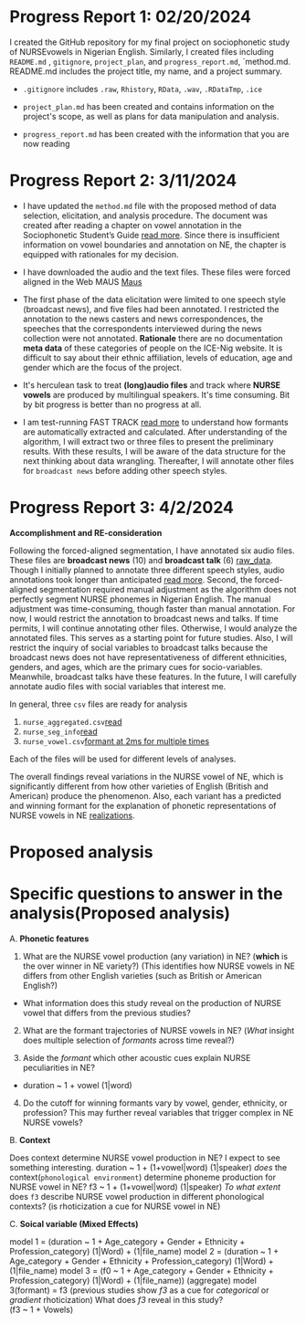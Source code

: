 

# Progress Report 1: 02/20/2024

I created the GitHub repository for my final project on sociophonetic study of NURSEvowels in Nigerian English. Similarly, I created files including `README.md` , `gitignore`, `project_plan`, and `progress_report.md`, `method.md.
README.md includes the project title, my name, and a project summary.
 
 - `.gitignore` includes `.raw`, `Rhistory`, `RData`, `.wav`, `.RDataTmp`, `.ice`

 - `project_plan.md` has been created and contains information on the project's scope, as well as plans     for data manipulation and analysis.
 
  - `progress_report.md` has been created with the information that you are now reading


# Progress Report 2: 3/11/2024

-	I have updated the `method.md` file with the proposed method of data selection, elicitation, and analysis procedure. The document was created after reading a chapter on vowel annotation in the Sociophonetic Student’s Guide [read more](https://www.routledge.com/Sociophonetics-A-Students-Guide/Paolo-Yaeger-Dror/p/book/9780415498791). Since there is insufficient information on vowel boundaries and annotation on NE, the chapter is equipped with rationales for my decision. 


-	I have downloaded the audio and the text files. These files were forced aligned in the Web MAUS [Maus](https://clarin.phonetik.uni-muenchen.de/BASWebServices/interface/WebMAUSBasic) 


-	The first phase of the data elicitation were limited to one speech style (broadcast news), and five     files had been annotated. I restricted the annotation to the news casters and news correspondences, the speeches that the correspondents interviewed during the news collection were not annotated. **Rationale** there are no documentation **meta data** of these categories of people on the ICE-Nig website. It is difficult to say about their ethnic affiliation, levels of education, age and gender which are the focus of the project.   


- It's herculean task to treat **(long)audio files** and track where **NURSE vowels** are produced by multilingual speakers. It's time consuming. Bit by bit progress is better than no progress at all.


-	I am test-running FAST TRACK [read more](https://www.degruyter.com/document/doi/10.1515/lingvan-2020-0051/html) to understand how formants are automatically extracted and calculated. After understanding of the algorithm, I will extract two or three files to present the preliminary results. With these results, I will be aware of the data structure for the next thinking about data wrangling. Thereafter, I will annotate other files for `broadcast news` before adding other speech styles.



# Progress Report 3: 4/2/2024

**Accomplishment and RE-consideration**

Following the forced-aligned segmentation, I have annotated six audio files. These files are **broadcast news** (10) and **broadcast talk** (6) [raw_data](https://github.com/ClassOrg-Data-Sci-2024/Sociophonetic-study-of-NURSE-vowels-in-NE/tree/main/raw_Data). Though I initially planned to annotate three different speech styles, audio annotations took longer than anticipated [read more](https://github.com/ClassOrg-Data-Sci-2024/Sociophonetic-study-of-NURSE-vowels-in-NE/blob/main/Method.md). Second, the forced-aligned segmentation required manual adjustment as the algorithm does not perfectly segment NURSE phonemes in Nigerian English. The manual adjustment was time-consuming, though faster than manual annotation. For now, I would restrict the annotation to broadcast news and talks. If time permits, I will continue annotating other files. Otherwise, I would analyze the annotated files. This serves as a starting point for future studies. Also, I will restrict the inquiry of social variables to broadcast talks because the broadcast news does not have representativeness of different ethnicities, genders, and ages, which are the primary cues for socio-variables. Meanwhile, broadcast talks have these features. In the future, I will carefully annotate audio files with social variables that interest me.

In general, three `csv` files are ready for analysis
1. `nurse_aggregated.csv`[read](https://github.com/ClassOrg-Data-Sci-2024/Sociophonetic-study-of-NURSE-vowels-in-NE/blob/main/nurse_raw_aggregated.csv)
2. `nurse_seg_info`[read](https://github.com/ClassOrg-Data-Sci-2024/Sociophonetic-study-of-NURSE-vowels-in-NE/blob/main/nurse_segment_info.csv)
3. `nurse_vowel.csv`[formant at 2ms for multiple times](https://github.com/ClassOrg-Data-Sci-2024/Sociophonetic-study-of-NURSE-vowels-in-NE/blob/main/nurse_vowel.csv)

Each of the files will be used for different levels of analyses.

The overall findings reveal variations in the NURSE vowel of NE, which is significantly different from how other varieties of English (British and American) produce the phenomenon. Also, each variant has a predicted and winning formant for the explanation of phonetic representations of NURSE vowels in NE [realizations](https://github.com/ClassOrg-Data-Sci-2024/Sociophonetic-study-of-NURSE-vowels-in-NE/tree/main/file_images).


# Proposed analysis

# Specific questions to answer in the analysis(Proposed analysis)

A. **Phonetic features**

1. What are the NURSE vowel production (any variation) in NE? (**which** is the over winner in NE variety?) (This identifies how NURSE vowels in NE differs from other English varieties (such as British or American English?)
- What information does this study reveal on the production of NURSE vowel that differs from the previous studies?

2. What are the formant trajectories of NURSE vowels in NE? (*What* insight does multiple selection of *formants* across time reveal?)
 
3. Aside the *formant* which other acoustic cues explain NURSE peculiarities in NE?
  - duration ~ 1 + vowel (1|word) 

4. Do the cutoff for winning formants vary by vowel, gender, ethnicity, or profession? This may further reveal variables that trigger complex in NE NURSE vowels?

B. **Context**

Does context determine NURSE vowel production in NE?
    I expect to see something interesting. 
    duration ~ 1 + (1+vowel|word) (1|speaker)
    *does* the context(`phonological environment`) determine phoneme production for NURSE vowel in NE?
    f3 ~ 1 + (1+vowel|word) (1|speaker)
    *To what extent* does `f3` describe NURSE vowel production in different phonological contexts? (is rhoticization a cue for NURSE vowel in NE)
    
C. **Soical variable (Mixed Effects)**

model 1 = (duration ~ 1 + Age_category + Gender + Ethnicity + Profession_category) (1|Word) + (1|file_name)
model 2 = (duration ~ 1 + Age_category + Gender + Ethnicity + Profession_category) (1|Word) + (1|file_name)
model 3 = (f0 ~ 1 + Age_category + Gender + Ethnicity + Profession_category) (1|Word) + (1|file_name))
(aggregate)
model 3(formant) = f3 (previous studies show *f3* as a cue for *categorical* or *gradient* rhoticization) What does *f3* reveal in this study?  
 (f3 ~ 1 + Vowels)


